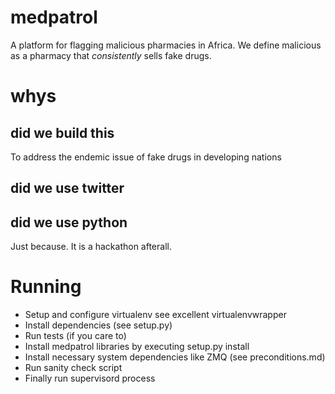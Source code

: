 # medpatrol
A platform for flagging malicious pharmacies in Africa. We define malicious as a pharmacy that *consistently* sells fake drugs.


# whys

## did we build this
To address the endemic issue of fake drugs in developing nations

## did we use twitter


## did we use python
Just because. It is a hackathon afterall.


# Running
* Setup and configure virtualenv see excellent virtualenvwrapper
* Install dependencies (see setup.py)
* Run tests (if you care to)
* Install medpatrol libraries by executing setup.py install
* Install necessary system dependencies like ZMQ (see preconditions.md)
* Run sanity check script
* Finally run supervisord process
